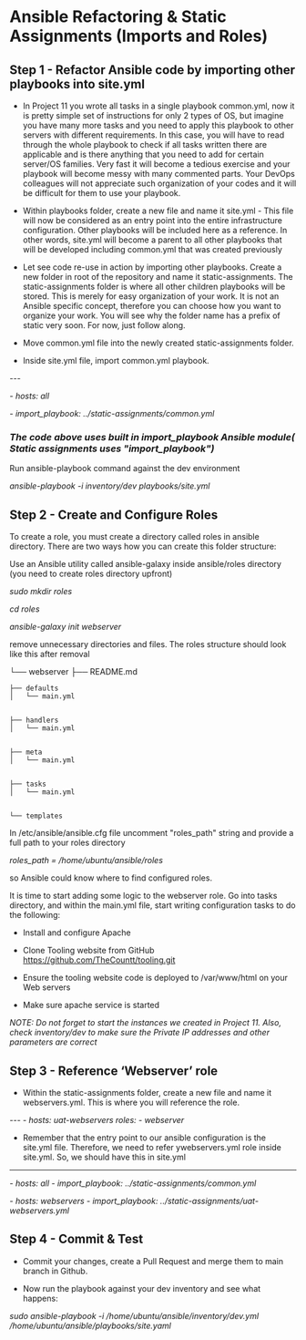 # Ansible Refactoring & Static Assignments (Imports and Roles)

## Step 1 - Refactor Ansible code by importing other playbooks into site.yml

- In Project 11 you wrote all tasks in a single playbook common.yml, now it is pretty simple set of instructions for only 2 types of OS, but imagine you have many more tasks 
  and you need to apply this playbook to other servers with different requirements. In this case, you will have to read through the whole playbook to check if all tasks written 
  there are applicable and is there anything that you need to add for certain server/OS families. Very fast it will become a tedious exercise and your playbook will become messy
  with many commented parts. Your DevOps colleagues will not appreciate such organization of your codes and it will be difficult for them to use your playbook.

- Within playbooks folder, create a new file and name it site.yml - This file will now be considered as an entry point into the entire infrastructure
  configuration. Other playbooks will be included here as a reference. In other words, site.yml will become a parent to all other playbooks that will be developed including 
  common.yml that was created previously

- Let see code re-use in action by importing other playbooks. Create a new folder in root of the repository and name it static-assignments. 
  The static-assignments folder is where all other children playbooks will be stored. This is merely for easy organization of your work. It is not an Ansible specific concept,
  therefore you can choose how you want to organize your work. You will see why the folder name has a prefix of static very soon. For now, just follow along.


- Move common.yml file into the newly created static-assignments folder.


- Inside site.yml file, import common.yml playbook.

*---*

*- hosts: all*

*- import_playbook: ../static-assignments/common.yml*


### *The code above uses built in import_playbook Ansible module( Static assignments uses "import_playbook")*

Run ansible-playbook command against the dev environment

*ansible-playbook -i inventory/dev playbooks/site.yml*

## Step 2 - Create and Configure Roles

To create a role, you must create a directory called roles in ansible directory.
There are two ways how you can create this folder structure:

Use an Ansible utility called ansible-galaxy inside ansible/roles directory (you need to create roles directory upfront)

*sudo mkdir roles*

*cd roles*

*ansible-galaxy init webserver*

remove unnecessary directories and files.  The roles structure should look like this after removal

└── webserver
    ├── README.md
    
    
    ├── defaults
    │   └── main.yml
    
    
    ├── handlers
    │   └── main.yml
    
    
    ├── meta
    │   └── main.yml
    
    
    ├── tasks
    │   └── main.yml
    
    
    └── templates
    
In /etc/ansible/ansible.cfg file uncomment "roles_path" string and provide a full path to your roles directory 

*roles_path = /home/ubuntu/ansible/roles*

so Ansible could know where to find configured roles.

It is time to start adding some logic to the webserver role. Go into tasks directory, and within the main.yml file, start writing configuration tasks to do the following:

- Install and configure Apache

- Clone Tooling website from GitHub https://github.com/TheCountt/tooling.git

- Ensure the tooling website code is deployed to /var/www/html on your Web servers

- Make sure apache service is started
    
    
*NOTE: Do not forget to start the instances we created in Project 11. Also, check inventory/dev to make sure the Private IP addresses and other parameters are correct*


## Step 3 - Reference ‘Webserver’ role

- Within the static-assignments folder, create a new file and name it webservers.yml. This is where you will reference the role.

*---*
*- hosts: uat-webservers*
  *roles:*
     *- webserver*
     
- Remember that the entry point to our ansible configuration is the site.yml file. Therefore, we need to refer ywebservers.yml role inside site.yml. So, we should have this
  in site.yml

---
*- hosts: all*
*- import_playbook: ../static-assignments/common.yml*

*- hosts: webservers*
*- import_playbook: ../static-assignments/uat-webservers.yml*


## Step 4 - Commit & Test

- Commit your changes, create a Pull Request and merge them to main branch in Github.

- Now run the playbook against your dev inventory and see what happens:

*sudo ansible-playbook -i /home/ubuntu/ansible/inventory/dev.yml /home/ubuntu/ansible/playbooks/site.yaml*


